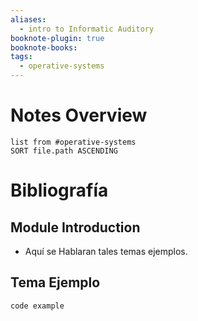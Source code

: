 ```yaml
---
aliases:
  - intro to Informatic Auditory
booknote-plugin: true
booknote-books: 
tags:
  - operative-systems
---
```

# Notes Overview
```dataview
list from #operative-systems 
SORT file.path ASCENDING
```

# Bibliografía


## Module Introduction

-   Aquí se Hablaran tales temas ejemplos.


## Tema Ejemplo


```
code example
```
